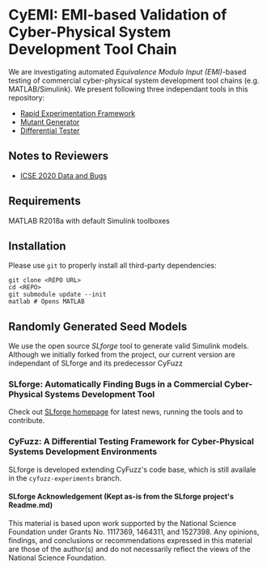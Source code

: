 # CyEMI: EMI-based Validation of Cyber-Physical System Development Tool Chain

We are investigating automated _Equivalence Modulo Input (EMI)_-based testing of commercial cyber-physical system development tool chains (e.g. MATLAB/Simulink). We present following three independant tools in this repository:

- [Rapid Experimentation Framework](+covexp/)
- [Mutant Generator](+emi/)
- [Differential Tester](+difftest/)

## Notes to Reviewers

- [ICSE 2020 Data and Bugs](notes/icse/)

## Requirements

MATLAB R2018a with default Simulink toolboxes

## Installation

Please use `git` to properly install all third-party dependencies:

    git clone <REPO URL>
    cd <REPO>
    git submodule update --init
    matlab # Opens MATLAB


## Randomly Generated Seed Models

We use the open source *SLforge* tool to generate valid Simulink models. 
Although we initially forked from the project, our current version are independant of SLforge and its predecessor CyFuzz

### SLforge: Automatically Finding Bugs in a Commercial Cyber-Physical Systems Development Tool

Check out [SLforge homepage](https://github.com/verivital/slsf_randgen/wiki) for latest news, running the tools and to contribute.

### CyFuzz: A Differential Testing Framework for Cyber-Physical Systems Development Environments

SLforge is developed extending CyFuzz's code base, which is still availale in the `cyfuzz-experiments` branch.

#### SLforge Acknowledgement (Kept as-is from the SLforge project's Readme.md)

This material is based upon work supported by the National Science Foundation under Grants No. 1117369, 1464311, and 1527398. Any opinions, findings, and conclusions or recommendations expressed in this material are those of the author(s) and do not necessarily reflect the views of the National Science Foundation.
